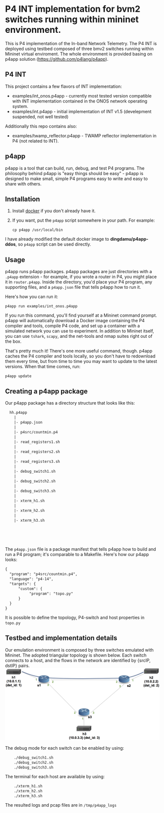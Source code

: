 P4 INT implementation for bvm2 switches running within mininet environment.
===========================================================================

This is P4 implementation of the In-band Network Telemetry. The P4 INT is deployed using testbed composed of three bmv2 switches running within Mininet virtual enviroment.
The whole environment is provided basing on p4app solution (https://github.com/p4lang/p4app).

P4 INT
------

This project contains a few flavors of INT implementation:
- examples/int_onos.p4app - currently most tested version compatible with INT implementation contained in the ONOS network operating system.
- examples/int.p4app - initial implementation of INT v1.5 (develepment suspended, not well tested)

Additionally this repo contains also:
- examples/twamp_reflector.p4app - TWAMP reflector implementation in P4 (not related to INT).

p4app
-----

p4app is a tool that can build, run, debug, and test P4 programs. The
philosophy behind p4app is "easy things should be easy" - p4app is designed to
make small, simple P4 programs easy to write and easy to share with others.

Installation
------------

1. Install [docker](https://docs.docker.com/engine/installation/) if you don't
   already have it.

2. If you want, put the `p4app` script somewhere in your path. For example:

    ```
    cp p4app /usr/local/bin
    ```
I have already modified the default docker image to **dingdamu/p4app-ddos**, so `p4app` script can be used directly.

Usage
-----

p4app runs p4app packages. p4app packages are just directories with a `.p4app`
extension - for example, if you wrote a router in P4, you might place it in
`router.p4app`. Inside the directory, you'd place your P4 program, any
supporting files, and a `p4app.json` file that tells p4app how to run it.

Here's how you can run it:

```
p4app run examples/int_onos.p4app
```

If you run this command, you'll find yourself at a Mininet command prompt. p4app
will automatically download a Docker image containing the P4 compiler and tools,
compile P4 code, and set up a container with a simulated network you
can use to experiment. In addition to Mininet itself, you can use `tshark`,
`scapy`, and the net-tools and nmap suites right out of the box.

That's pretty much it! There's one more useful command, though. p4app caches the
P4 compiler and tools locally, so you don't have to redownload them every time,
but from time to time you may want to update to the latest versions. When that
time comes, run:

```
p4app update
```

Creating a p4app package
------------------------

Our p4app package has a directory structure that looks like this:

```
  hh.p4app
    |
    |- p4app.json
    |
    |- p4src/countmin.p4
    |
    |- read_registers1.sh
    |
    |- read_registers2.sh
    |
    |- read_registers3.sh
    |
    |- debug_switch1.sh
    |
    |- debug_switch2.sh
    |
    |- debug_switch3.sh
    |
    |- xterm_h1.sh
    |
    |- xterm_h2.sh
    |
    |- xterm_h3.sh





```

The `p4app.json` file is a package manifest that tells p4app how to build and
run a P4 program; it's comparable to a Makefile. Here's how our p4app looks:

```
{
  "program": "p4src/countmin.p4",
  "language": "p4-14",
  "targets": {
      "custom": {
	       "program": "topo.py"
      }
  }
}
```
It is possible to define the topology, P4-switch and host properties in `topo.py`

Testbed and implementation details
----------------------------------
Our emulation environment is composed by three switches emulated with Mininet. The adopted triangular topology is shown below. Each switch connects to a host, and the flows in the network are identified by {srcIP, dstIP} pairs.
![](https://raw.githubusercontent.com/p4lang/tutorials/master/exercises/basic_tunnel/topo.png)



The debug mode for each switch can be enabled by using:

``` 
    ./debug_switch1.sh
    ./debug_switch2.sh
    ./debug_switch3.sh
```    

The  terminal for each host are available by using:

``` 
    ./xterm_h1.sh
    ./xterm_h2.sh
    ./xterm_h3.sh
```    

The resulted logs and pcap files are in `/tmp/p4app_logs`
